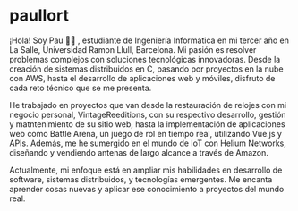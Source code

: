 # paullort

¡Hola! Soy Pau 👨‍💻 , estudiante de Ingeniería Informática en mi tercer año en La Salle, Universidad Ramon Llull, Barcelona. Mi pasión es resolver problemas complejos con soluciones tecnológicas innovadoras. Desde la creación de sistemas distribuidos en C, pasando por proyectos en la nube con AWS, hasta el desarrollo de aplicaciones web y móviles, disfruto de cada reto técnico que se me presenta.

He trabajado en proyectos que van desde la restauración de relojes con mi negocio personal, VintageReeditions, con su respectivo desarrollo, gestión y matntenimiento de su sitio web, hasta la implementación de aplicaciones web como Battle Arena, un juego de rol en tiempo real, utilizando Vue.js y APIs. Además, me he sumergido en el mundo de IoT con Helium Networks, diseñando y vendiendo antenas de largo alcance a través de Amazon.

Actualmente, mi enfoque está en ampliar mis habilidades en desarrollo de software, sistemas distribuidos, y tecnologías emergentes. Me encanta aprender cosas nuevas y aplicar ese conocimiento a proyectos del mundo real. 

